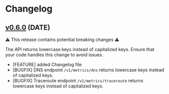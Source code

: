 <!--
SPDX-FileCopyrightText: 2025 Deutsche Telekom IT GmbH

SPDX-License-Identifier: CC-BY-4.0
-->

# Changelog

## [v0.6.0](https://github.com/telekom/sparrow/releases/tag/v0.6.0) (DATE)

⚠️ This release contains potential breaking changes ⚠️

The API returns lowercase keys instead of capitalized keys. Ensure that your code handles this change to avoid issues.

* [FEATURE] added Changelog file
* [BUGFIX] DNS endpoint `/v1/metrics/dns` returns lowercase keys instead of capitalized keys.
* [BUGFIX] Traceroute endpoint `/v1/metrics/traceroute` returns lowercase keys instead of capitalized keys.
